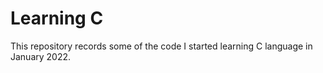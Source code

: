 # Learning C
This repository records some of the code I started learning C language in January 2022.
